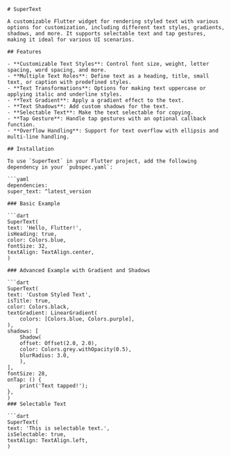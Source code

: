     # SuperText

    A customizable Flutter widget for rendering styled text with various options for customization, including different text styles, gradients, shadows, and more. It supports selectable text and tap gestures, making it ideal for various UI scenarios.

    ## Features

    - **Customizable Text Styles**: Control font size, weight, letter spacing, word spacing, and more.
    - **Multiple Text Roles**: Define text as a heading, title, small text, or caption with predefined styles.
    - **Text Transformations**: Options for making text uppercase or applying italic and underline styles.
    - **Text Gradient**: Apply a gradient effect to the text.
    - **Text Shadows**: Add custom shadows for the text.
    - **Selectable Text**: Make the text selectable for copying.
    - **Tap Gesture**: Handle tap gestures with an optional callback function.
    - **Overflow Handling**: Support for text overflow with ellipsis and multi-line handling.

    ## Installation

    To use `SuperText` in your Flutter project, add the following dependency in your `pubspec.yaml`:

    ```yaml
    dependencies:
    super_text: ^latest_version

    ### Basic Example

    ```dart
    SuperText(
    text: 'Hello, Flutter!',
    isHeading: true,
    color: Colors.blue,
    fontSize: 32,
    textAlign: TextAlign.center,
    )

    ### Advanced Example with Gradient and Shadows

    ```dart
    SuperText(
    text: 'Custom Styled Text',
    isTitle: true,
    color: Colors.black,
    textGradient: LinearGradient(
        colors: [Colors.blue, Colors.purple],
    ),
    shadows: [
        Shadow(
        offset: Offset(2.0, 2.0),
        color: Colors.grey.withOpacity(0.5),
        blurRadius: 3.0,
        ),
    ],
    fontSize: 28,
    onTap: () {
        print('Text tapped!');
    },
    )
    ### Selectable Text

    ```dart
    SuperText(
    text: 'This is selectable text.',
    isSelectable: true,
    textAlign: TextAlign.left,
    )